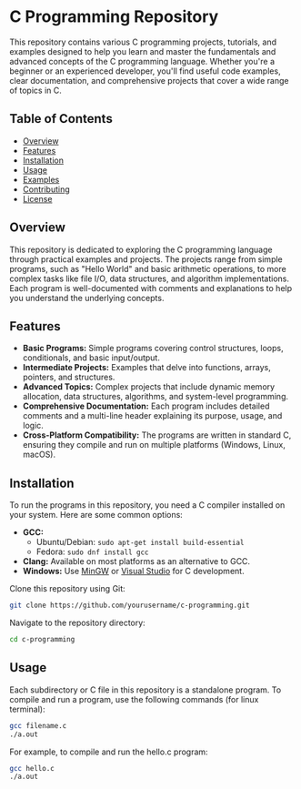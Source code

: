 # C Programming Repository

This repository contains various C programming projects, tutorials, and examples designed to help you learn and master the fundamentals and advanced concepts of the C programming language. Whether you're a beginner or an experienced developer, you'll find useful code examples, clear documentation, and comprehensive projects that cover a wide range of topics in C.

## Table of Contents

- [Overview](#overview)
- [Features](#features)
- [Installation](#installation)
- [Usage](#usage)
- [Examples](#examples)
- [Contributing](#contributing)
- [License](#license)

## Overview

This repository is dedicated to exploring the C programming language through practical examples and projects. The projects range from simple programs, such as "Hello World" and basic arithmetic operations, to more complex tasks like file I/O, data structures, and algorithm implementations. Each program is well-documented with comments and explanations to help you understand the underlying concepts.

## Features

- **Basic Programs:** Simple programs covering control structures, loops, conditionals, and basic input/output.
- **Intermediate Projects:** Examples that delve into functions, arrays, pointers, and structures.
- **Advanced Topics:** Complex projects that include dynamic memory allocation, data structures, algorithms, and system-level programming.
- **Comprehensive Documentation:** Each program includes detailed comments and a multi-line header explaining its purpose, usage, and logic.
- **Cross-Platform Compatibility:** The programs are written in standard C, ensuring they compile and run on multiple platforms (Windows, Linux, macOS).

## Installation

To run the programs in this repository, you need a C compiler installed on your system. Here are some common options:

- **GCC:**  
  - Ubuntu/Debian: `sudo apt-get install build-essential`  
  - Fedora: `sudo dnf install gcc`  
- **Clang:** Available on most platforms as an alternative to GCC.
- **Windows:** Use [MinGW](http://www.mingw.org/) or [Visual Studio](https://visualstudio.microsoft.com/) for C development.

Clone this repository using Git:

```bash
git clone https://github.com/yourusername/c-programming.git
```
Navigate to the repository directory:

```bash
cd c-programming
```

## Usage
Each subdirectory or C file in this repository is a standalone program. To compile and run a program, use the following commands (for linux terminal):

```bash
gcc filename.c
./a.out
```

For example, to compile and run the hello.c program:
```bash
gcc hello.c
./a.out
```
